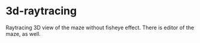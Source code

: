 # 3d-raytracing
Raytracing 3D view of the maze without fisheye effect. There is editor of the maze, as well.
